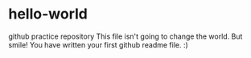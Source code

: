 # hello-world
github practice repository
This file isn't going to change the world. But smile! You have written your first github readme file. :)
